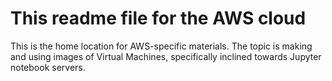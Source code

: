 # This readme file for the AWS cloud

This is the home location for AWS-specific materials. The topic is making and using images of Virtual Machines,
specifically inclined towards Jupyter notebook servers.
